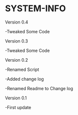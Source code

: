 
# SYSTEM-INFO
Version 0.4

-Tweaked Some Code


Version 0.3

-Tweaked Some Code

Version 0.2

-Renamed Script

-Added change log

-Renamed Readme to Change log

Version 0.1

-First update

